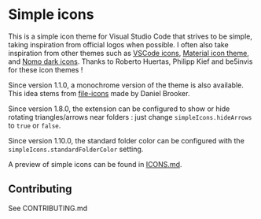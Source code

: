 # Simple icons

This is a simple icon theme for Visual Studio Code that strives to be simple, taking inspiration from official logos when possible.
I often also take inspiration from other themes such as [VSCode icons](https://github.com/robertohuertasm/vscode-icons), [Material icon theme](https://github.com/PKief/vscode-extension-material-icon-theme), and [Nomo dark icons](https://github.com/be5invis/vscode-iconset).
Thanks to Roberto Huertas, Philipp Kief and be5invis for these icon themes !

Since version 1.1.0, a monochrome version of the theme is also available. This idea stems from [file-icons](https://github.com/file-icons/vscode) made by Daniel Brooker.

Since version 1.8.0, the extension can be configured to show or hide rotating triangles/arrows near folders : just change `simpleIcons.hideArrows` to `true` or `false`.

Since version 1.10.0, the standard folder color can be configured with the `simpleIcons.standardFolderColor` setting.

A preview of simple icons can be found in [ICONS.md](ICONS.md).

## Contributing

See CONTRIBUTING.md